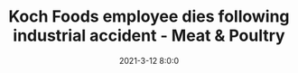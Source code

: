 ---
"title": "Koch Foods employee dies following industrial accident - Meat &amp; Poultry"
"date": "2021-3-12 8:0:0"
"feed_name": "GOOGLENEWSINDUSTRIAL"
"feed_website": "https://news.google.com/search?q=industrial%2Bincident&hl=en-US&gl=US&ceid=US:en"
"feed_rss": "https://news.google.com/rss/search?q=industrial%2Bincident&hl=en-US&gl=US&ceid=US:en"
"link": "https://www.meatpoultry.com/articles/24670-koch-foods-employee-dies-following-industrial-accident"
"file": "_posts/2021-1-1-379f9aa0e84b8fc38a4dc15874fbba6675833628.md"
"accident": "1"
"drilling": "1"
"dead": "1"
"injured": "0"
---